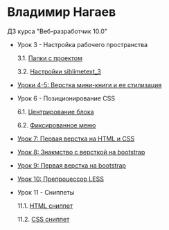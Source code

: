 # Владимир Нагаев
ДЗ курса "Веб-разработчик 10.0"
* Урок 3 - Настройка рабочего пространства

    3.1. [Папки с проектом](https://09091984.github.io/Lesson_3_(properties)/Папки%20с%20проектом.png)
    
    3.2. [Настройки siblimetext_3](https://09091984.github.io/Lesson_3_(properties)/Насторойки%20siblime.png)
    
* [Уроки 4-5: Верстка мини-книги и ее стилизация](https://09091984.github.io/lesson_4_5%20(html_css)/)

* Урок 6 - Позиционирование CSS

    6.1. [Центрирование блока](https://09091984.github.io/lesson_6(позиц.%20CSS)/block_center.html)
    
    6.2. [Фиксированное меню](https://09091984.github.io/lesson_6(позиц.%20css)/fix_menu.html)
    
* [Урок 7: Первая верстка на HTML и CSS](https://09091984.github.io/Lesson_7(one_maket)/Project_Lesson_10/million.html)

* [Урок 8: Знакмство с версткой на bootstrap](https://09091984.github.io/Lesson_8_(bootstrap)/Bootstrap_1.html)

* [Урок 9: Первая верстка на bootstrap](https://09091984.github.io/Leson_9_(bootstrap_2)/bootstrap_2.html)

* [Урок 10: Препроцессор LESS](https://09091984.github.io/Lesson_10_LESS/homework.css)

* Урок 11 - Сниппеты

    11.1. [HTML сниппет](https://09091984.github.io/Lesson_11_(snippets)/HTML_snippet.png)
    
    11.2. [CSS сниппет](https://09091984.github.io/Lesson_11_(snippets)/CSS_snippet.png)
